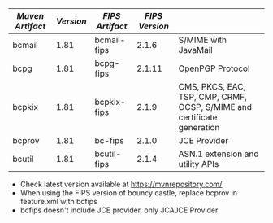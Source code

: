 
| *Maven Artifact*  | *Version*  | *FIPS Artifact*  | *FIPS Version*  ||
|---------|-------|--------------|--------|---|
| bcmail  | 1.81  | bcmail-fips  | 2.1.6  | S/MIME with JavaMail  |
| bcpg    | 1.81  | bcpg-fips    | 2.1.11 | OpenPGP Protocol  |
| bcpkix  | 1.81  | bcpkix-fips  | 2.1.9  | CMS, PKCS, EAC, TSP, CMP, CRMF, OCSP, S/MIME and certificate generation  |
| bcprov  | 1.81  | bc-fips      | 2.1.0  | JCE Provider  |
| bcutil  | 1.81  | bcutil-fips  | 2.1.4  | ASN.1 extension and utility APIs  |

* Check latest version available at https://mvnrepository.com/
* When using the FIPS version of bouncy castle, replace bcprov in feature.xml with bcfips
* bcfips doesn't include JCE provider, only JCAJCE Provider

